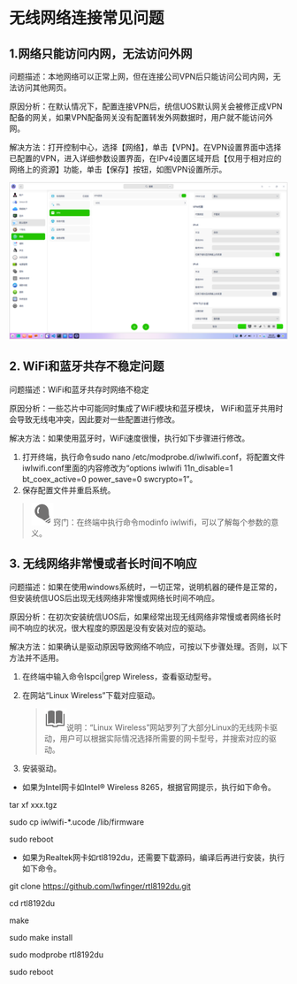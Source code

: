 # 无线网络连接常见问题

## 1.网络只能访问内网，无法访问外网

问题描述：本地网络可以正常上网，但在连接公司VPN后只能访问公司内网，无法访问其他网页。

原因分析：在默认情况下，配置连接VPN后，统信UOS默认网关会被修正成VPN配备的网关，如果VPN配备网关没有配置转发外网数据时，用户就不能访问外网。

解决方法：打开控制中心，选择【网络】，单击【VPN】。在VPN设置界面中选择已配置的VPN，进入详细参数设置界面，在IPv4设置区域开启【仅用于相对应的网络上的资源】功能，单击【保存】按钮，如图VPN设置所示。

![img](fig/vpn_setting.png) 



## 2. WiFi和蓝牙共存不稳定问题

问题描述：WiFi和蓝牙共存时网络不稳定

原因分析：一些芯片中可能同时集成了WiFi模块和蓝牙模块， WiFi和蓝牙共用时会导致无线电冲突，因此要对一些配置进行修改。

解决方法：如果使用蓝牙时，WiFi速度很慢，执行如下步骤进行修改。
1. 打开终端，执行命令sudo nano /etc/modprobe.d/iwlwifi.conf，将配置文件iwlwifi.conf里面的内容修改为“options iwlwifi 11n_disable=1 bt_coex_active=0 power_save=0 swcrypto=1”。
2. 保存配置文件并重启系统。

> ![tips](fig/tips.svg)窍门：在终端中执行命令modinfo iwlwifi，可以了解每个参数的意义。

## 3. 无线网络非常慢或者长时间不响应

问题描述：如果在使用windows系统时，一切正常，说明机器的硬件是正常的，但安装统信UOS后出现无线网络非常慢或网络长时间不响应。

原因分析：在初次安装统信UOS后，如果经常出现无线网络非常慢或者网络长时间不响应的状况，很大程度的原因是没有安装对应的驱动。

解决方法：如果确认是驱动原因导致网络不响应，可按以下步骤处理。否则，以下方法并不适用。

1. 在终端中输入命令lspci|grep Wireless，查看驱动型号。
2. 在网站“Linux Wireless”下载对应驱动。

   > ![notes](fig/notes.svg)说明：“Linux Wireless”网站罗列了大部分Linux的无线网卡驱动，用户可以根据实际情况选择所需要的网卡型号，并搜索对应的驱动。

3. 安装驱动。

- 如果为Intel网卡如Intel® Wireless 8265，根据官网提示，执行如下命令。

tar xf xxx.tgz

sudo cp iwlwifi-*.ucode /lib/firmware

sudo reboot

- 如果为Realtek网卡如rtl8192du，还需要下载源码，编译后再进行安装，执行如下命令。

git clone https://github.com/lwfinger/rtl8192du.git

cd rtl8192du

make

sudo make install

sudo modprobe rtl8192du

sudo reboot







